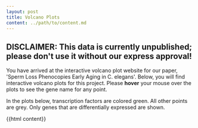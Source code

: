 ```yaml
---
layout: post
title: Volcano Plots
content: ../path/to/content.md
---
```


DISCLAIMER: This data is currently unpublished; please don't use it without our express approval!
-----------------------------

You have arrived at the interactive volcano plot website for our paper, 'Sperm Loss Phenocopies Early Aging in C. elegans'. Below, you will find interactive volcano plots for this project. Please **hover** your mouse over the plots to see the gene name for any point.

In the plots below, transcription factors are colored green. All other points are grey. Only genes that are differentially expressed are shown.

<!--Aging volcano plot-->
{{html content}}
